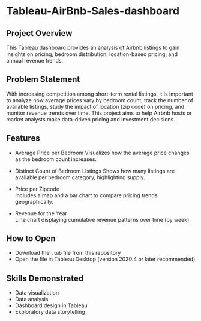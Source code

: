 # Tableau-AirBnb-Sales-dashboard

## Project Overview

This Tableau dashboard provides an analysis of Airbnb listings to gain insights on pricing, bedroom distribution, location-based pricing, and annual revenue trends.

## Problem Statement

With increasing competition among short-term rental listings, it is important to analyze how average prices vary by bedroom count, track the number of available listings, study the impact of location (zip code) on pricing, and monitor revenue trends over time. This project aims to help Airbnb hosts or market analysts make data-driven pricing and investment decisions.

## Features

- Average Price per Bedroom
  Visualizes how the average price changes as the bedroom count increases.

- Distinct Count of Bedroom Listings
  Shows how many listings are available per bedroom category, highlighting supply.

- Price per Zipcode  
  Includes a map and a bar chart to compare pricing trends geographically.

- Revenue for the Year  
  Line chart displaying cumulative revenue patterns over time (by week).

## How to Open

- Download the `.twb` file from this repository  
- Open the file in Tableau Desktop (version 2020.4 or later recommended)  

## Skills Demonstrated

- Data visualization  
- Data analysis  
- Dashboard design in Tableau  
- Exploratory data storytelling

